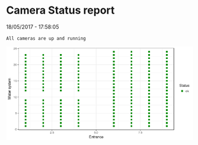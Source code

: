Camera Status report
================
18/05/2017 - 17:58:05

    All cameras are up and running

![](camreport_files/figure-markdown_github/unnamed-chunk-2-1.png)
